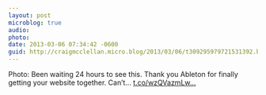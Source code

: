 ```yaml
---
layout: post
microblog: true
audio: 
photo: 
date: 2013-03-06 07:34:42 -0600
guid: http://craigmcclellan.micro.blog/2013/03/06/t309295979721531392.html
---
```

Photo: Been waiting 24 hours to see this. Thank you Ableton for finally getting your website together. Can’t... [t.co/wzQVazmLw...](http://t.co/wzQVazmLwF)
